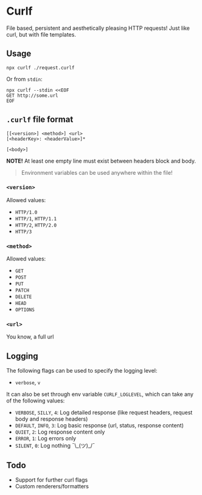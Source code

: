 # Curlf

File based, persistent and aesthetically pleasing HTTP requests!
Just like curl, but with file templates.

## Usage

```
npx curlf ./request.curlf
```

Or from `stdin`:

```
npx curlf --stdin <<EOF
GET http://some.url
EOF
```

## `.curlf` file format

```
[[<version>] <method>] <url>
[<headerKey>: <headerValue>]*

[<body>]
```

**NOTE!** At least one empty line must exist between headers block and body.

> Environment variables can be used anywhere within the file!

### `<version>`

Allowed values:

- `HTTP/1.0`
- `HTTP/1`, `HTTP/1.1`
- `HTTP/2`, `HTTP/2.0`
- `HTTP/3`

### `<method>`

Allowed values:

- `GET`
- `POST`
- `PUT`
- `PATCH`
- `DELETE`
- `HEAD`
- `OPTIONS`

### `<url>`

You know, a full url

## Logging

The following flags can be used to specify the logging level:

- `verbose`, `v`

It can also be set through env variable `CURLF_LOGLEVEL`, which can take any of the following values:

- `VERBOSE`, `SILLY`, `4`: Log detailed response (like request headers, request body and response headers)
- `DEFAULT`, `INFO`, `3`: Log basic response (url, status, response content)
- `QUIET`, `2`: Log response content only
- `ERROR`, `1`: Log errors only
- `SILENT`, `0`: Log nothing ¯\\\_(ツ)\_/¯

## Todo

- Support for further curl flags
- Custom renderers/formatters

